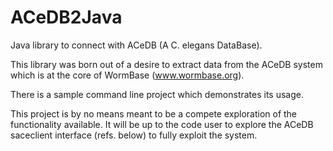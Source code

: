 ACeDB2Java
==========

Java library to connect with ACeDB (A C. elegans DataBase).

This library was born out of a desire to extract data from the ACeDB system which is 
at the core of WormBase (www.wormbase.org).

There is a sample command line project which demonstrates its usage.

This project is by no means meant to be a compete exploration of the
functionality available. It will be up to the code user to explore
the ACeDB saceclient interface (refs. below) to fully exploit the
system.
